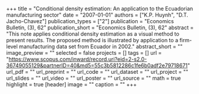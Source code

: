 +++
title = "Conditional density estimation: An application to the Ecuadorian manufacturing sector"
date = "2007-01-01"
authors = ["K.P. Huynh", "D.T. Jacho-Chavez"]
publication_types = ["2"]
publication = "Economics Bulletin, (3), 62"
publication_short = "Economics Bulletin, (3), 62"
abstract = "This note applies conditional density estimation as a visual method to present results. The proposed method is illustrated by application to a firm-level manufacturing data set from Ecuador in 2002."
abstract_short = ""
image_preview = ""
selected = false
projects = []
tags = []
url = "https://www.scopus.com/inward/record.uri?eid=2-s2.0-36749055129&partnerID=40&md5=55c3b5812286c1fe6b0adf2e79718671"
url_pdf = ""
url_preprint = ""
url_code = ""
url_dataset = ""
url_project = ""
url_slides = ""
url_video = ""
url_poster = ""
url_source = ""
math = true
highlight = true
[header]
image = ""
caption = ""
+++
